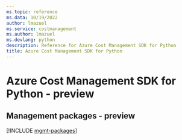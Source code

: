 ```yaml
---
ms.topic: reference
ms.data: 10/19/2022
author: lmazuel
ms.service: costmanagement
ms.author: lmazuel
ms.devlang: python
description: Reference for Azure Cost Management SDK for Python
title: Azure Cost Management SDK for Python
---
```

# Azure Cost Management SDK for Python - preview

## Management packages - preview
[!INCLUDE [mgmt-packages](cost-management-mgmt-index.md)]
